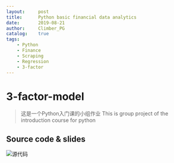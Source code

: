 ```yaml
---
layout:		post
title:		Python basic financial data analytics
date:		2019-08-21
author:		Climber_PG
catalog:	true
tags:
	- Python
	- Finance
	- Scraping
	- Regression
	- 3-factor
---
```


# 3-factor-model
> 这是一个Python入门课的小组作业
> This is group project of the introduction course for python

## Source code & slides

![源代码](https://github.com/ClimberPG/FinanceAnalysis)